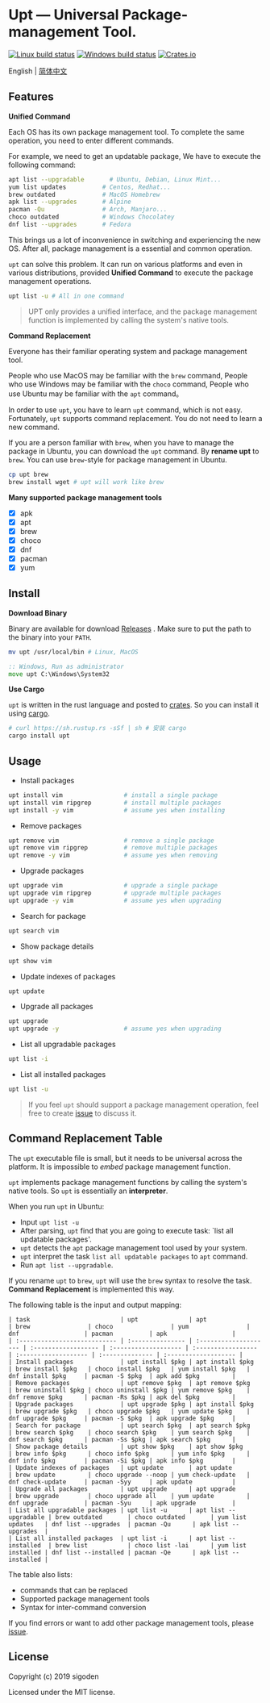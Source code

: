 # Upt — **U**niversal **P**ackage-management **T**ool.

[![Linux build status](https://travis-ci.org/sigoden/upt.svg)](https://travis-ci.org/sigoden/upt)
[![Windows build status](https://ci.appveyor.com/api/projects/status/github/sigoden/upt?svg=true)](https://ci.appveyor.com/project/sigoden/upt)
[![Crates.io](https://img.shields.io/crates/v/upt.svg)](https://crates.io/crates/upt)

English | [简体中文](./README-zh_CN.md)

## Features

**Unified Command**

Each OS has its own package management tool. To complete the same operation, you need to enter different commands.

For example, we need to get an updatable package, We have to execute the following command:

```sh
apt list --upgradable       # Ubuntu, Debian, Linux Mint...
yum list updates          # Centos, Redhat...
brew outdated             # MacOS Homebrew
apk list --upgrades       # Alpine
pacman -Qu                # Arch, Manjaro...
choco outdated            # Windows Chocolatey
dnf list --upgrades       # Fedora
```

This brings us a lot of inconvenience in switching and experiencing the new OS. After all, package management is a essential and common operation.

`upt` can solve this problem. It can run on various platforms and even in various distributions, provided **Unified Command** to execute the package management operations.

```sh
upt list -u # All in one command
```

> UPT only provides a unified interface, and the package management function is implemented by calling the system's native tools.


**Command Replacement**

Everyone has their familiar operating system and package management tool.

People who use MacOS may be familiar with the `brew` command, People who use Windows may be familiar with the `choco` command, People who use Ubuntu may be familiar with the `apt` command。

In order to use `upt`, you have to learn `upt` command, which is not easy. Fortunately, `upt` supports command replacement. You do not need to learn a new command.

If you are a person familiar with `brew`, when you have to manage the package in Ubuntu, you can download the `upt` command. By **rename upt** to `brew`. You can use `brew`-style for package management in Ubuntu.

```sh
cp upt brew
brew install wget # upt will work like brew
```

**Many supported package management tools**

- [x] apk
- [x] apt
- [x] brew
- [x] choco
- [x] dnf
- [x] pacman
- [x] yum

## Install

**Download Binary**

Binary are available for download [Releases](https://github.com/sigoden/upt/releases) . Make sure to put the path to the binary into your `PATH`.

```sh
mv upt /usr/local/bin # Linux, MacOS
```

```bat
:: Windows, Run as administrator
move upt C:\Windows\System32
```

**Use Cargo**

`upt` is written in the rust language and posted to [crates](https://crates.io/crates/upt). So you can install it using [cargo](https://doc.rust-lang.org/stable/cargo/).

```sh
# curl https://sh.rustup.rs -sSf | sh # 安装 cargo
cargo install upt
```

## Usage

- Install packages

```sh
upt install vim                 # install a single package
upt install vim ripgrep         # install multiple packages
upt install -y vim              # assume yes when installing
```

- Remove packages

```sh
upt remove vim                  # remove a single package
upt remove vim ripgrep          # remove multiple packages
upt remove -y vim               # assume yes when removing
```

- Upgrade packages

```sh
upt upgrade vim                 # upgrade a single package
upt upgrade vim ripgrep         # upgrade multiple packages
upt upgrade -y vim              # assume yes when upgrading
```

- Search for package

```sh
upt search vim
```

- Show package details

```sh
upt show vim
```

- Update indexes of packages

```sh
upt update
```

- Upgrade all packages

```sh
upt upgrade
upt upgrade -y                  # assume yes when upgrading
```

- List all upgradable packages

```sh
upt list -i
```

- List all installed packages

```sh
upt list -u
```
> If you feel `upt` should support a package management operation, feel free to create [issue](https://github.com/sigoden/upt/issues/new) to discuss it.

## Command Replacement Table

The `upt` executable file is small, but it needs to be universal across the platform. It is impossible to *embed* package management function.

`upt` implements package management functions by calling the system's native tools. So `upt` is essentially an **interpreter**.

When you run `upt` in Ubuntu:

 - Input `upt list -u`
 - After parsing, `upt` find that you are going to execute task: `list all updatable packages'.
 - `upt` detects the `apt` package management tool used by your system.
 - `upt` interpret the task `list all updatable packages` to `apt` command.
 - Run `apt list --upgradable`.

If you rename `upt` to `brew`, `upt` will use the `brew` syntax to resolve the task. **Command Replacement** is implemented this way.

The following table is the input and output mapping:

```
| task                         | upt              | apt                   | brew                | choco                | yum                | dnf                  | pacman          | apk                  |
| :--------------------------- | :--------------- | :-------------------- | :------------------ | :------------------- | :----------------- | :------------------- | :-------------- | :------------------- |
| Install packages             | upt install $pkg | apt install $pkg      | brew install $pkg   | choco install $pkg   | yum install $pkg   | dnf install $pkg     | pacman -S $pkg  | apk add $pkg         |
| Remove packages              | upt remove $pkg  | apt remove $pkg       | brew uninstall $pkg | choco uninstall $pkg | yum remove $pkg    | dnf remove $pkg      | pacman -Rs $pkg | apk del $pkg         |
| Upgrade packages             | upt upgrade $pkg | apt install $pkg      | brew upgrade $pkg   | choco upgrade $pkg   | yum update $pkg    | dnf upgrade $pkg     | pacman -S $pkg  | apk upgrade $pkg     |
| Search for package           | upt search $pkg  | apt search $pkg       | brew search $pkg    | choco search $pkg    | yum search $pkg    | dnf search $pkg      | pacman -Ss $pkg | apk search $pkg      |
| Show package details         | upt show $pkg    | apt show $pkg         | brew info $pkg      | choco info $pkg      | yum info $pkg      | dnf info $pkg        | pacman -Si $pkg | apk info $pkg        |
| Update indexes of packages   | upt update       | apt update            | brew update         | choco upgrade --noop | yum check-update   | dnf check-update     | pacman -Syy     | apk update           |
| Upgrade all packages         | upt upgrade      | apt upgrade           | brew upgrade        | choco upgrade all    | yum update         | dnf upgrade          | pacman -Syu     | apk upgrade          |
| List all upgradable packages | upt list -u      | apt list --upgradable | brew outdated       | choco outdated       | yum list updates   | dnf list --upgrades  | pacman -Qu      | apk list --upgrades  |
| List all installed packages  | upt list -i      | apt list --installed  | brew list           | choco list -lai      | yum list installed | dnf list --installed | pacman -Qe      | apk list --installed |
```

The table also lists:

  - commands that can be replaced
  - Supported package management tools
  - Syntax for inter-command conversion

If you find errors or want to add other package management tools, please [issue](https://github.com/sigoden/upt/issues/new).

## License


Copyright (c) 2019 sigoden

Licensed under the MIT license.
